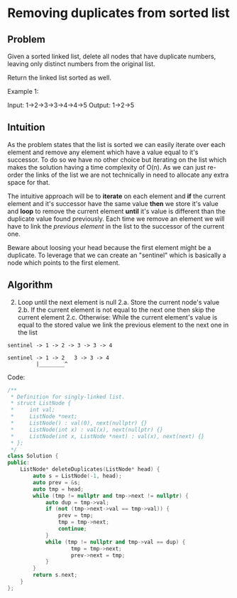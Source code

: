 # Removing duplicates from sorted list

## Problem

Given a sorted linked list, delete all nodes that have duplicate numbers, leaving only distinct numbers from the original list.

Return the linked list sorted as well.

Example 1:

Input: 1->2->3->3->4->4->5
Output: 1->2->5

## Intuition

As the problem states that the list is sorted we can easily iterate over each
element and remove any element which have a value equal to it's successor.
To do so we have no other choice but iterating on the list which makes the
solution having a time complexity of O(n).
As we can just re-order the links of the list we are not technically in need to
allocate any extra space for that.

The intuitive approach will be to **iterate** on each element and **if** the
current element and it's successor have the same value **then** we store it's
value and **loop** to remove the current element **until** it's value is different
than the duplicate value found previously.
Each time we remove an element we will have to link the *previous element* in
the list to the successor of the current one.

Beware about loosing your head because the first element might be a duplicate.
To leverage that we can create an "sentinel" which is basically a node which
points to the first element.

## Algorithm

2. Loop until the next element is null
  2.a. Store the current node's value
  2.b. If the current element is not equal to the next one then skip the
  current element
  2.c. Otherwise: While the current element's value is equal to the stored value
  we link the previous element to the next one in the list

```
sentinel -> 1 -> 2 -> 3 -> 3 -> 4

sentinel -> 1 -> 2   3 -> 3 -> 4
		 |________^
```

Code:

```cpp
/**
 * Definition for singly-linked list.
 * struct ListNode {
 *     int val;
 *     ListNode *next;
 *     ListNode() : val(0), next(nullptr) {}
 *     ListNode(int x) : val(x), next(nullptr) {}
 *     ListNode(int x, ListNode *next) : val(x), next(next) {}
 * };
 */
class Solution {
public:
    ListNode* deleteDuplicates(ListNode* head) {
        auto s = ListNode(-1, head);
        auto prev = &s;
        auto tmp = head;
        while (tmp != nullptr and tmp->next != nullptr) {
            auto dup = tmp->val;
            if (not (tmp->next->val == tmp->val)) {
                prev = tmp;
                tmp = tmp->next;
                continue;
            }
            while (tmp != nullptr and tmp->val == dup) {
                    tmp = tmp->next;
                    prev->next = tmp;
            }
        }
        return s.next;
    }
};
```
